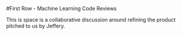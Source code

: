 #First Row - Machine Learning Code Reviews

This is space is a collaborative discussion around refining the product pitched to us by Jeffery.
